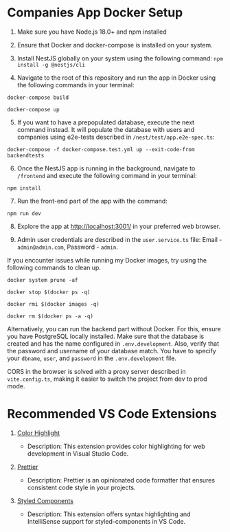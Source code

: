 # Companies App Docker Setup

1. Make sure you have Node.js 18.0+ and npm installed

2. Ensure that Docker and docker-compose is installed on your system.

3. Install NestJS globally on your system using the following command: `npm install -g @nestjs/cli`

4. Navigate to the root of this repository and run the app in Docker using the following commands in your terminal:

`docker-compose build`

`docker-compose up`

5. If you want to have a prepopulated database, execute the next command instead. It will populate the database with users and companies using e2e-tests described in `/nest/test/app.e2e-spec.ts`:

`docker-compose -f docker-compose.test.yml up --exit-code-from backendtests`

6. Once the NestJS app is running in the background, navigate to `/frontend` and execute the following command in your terminal:

`npm install`

7. Run the front-end part of the app with the command:

`npm run dev`

8. Explore the app at [http://localhost:3001/](http://localhost:3001/) in your preferred web browser.

9. Admin user credentials are described in the `user.service.ts` file: Email - `admin@admin.com`, Password - `admin`.

If you encounter issues while running my Docker images, try using the following commands to clean up. 

`docker system prune -af`

`docker stop $(docker ps -q)`

`docker rmi $(docker images -q)`

`docker rm $(docker ps -a -q)`


Alternatively, you can run the backend part without Docker. For this, ensure you have PostgreSQL locally installed. Make sure that the database is created and has the name configured in `.env.development`. Also, verify that the password and username of your database match. You have to specify your `dbname`, `user`, and `password` in the `.env.development` file.


CORS in the browser is solved with a proxy server described in `vite.config.ts`, making it easier to switch the project from dev to prod mode.

# Recommended VS Code Extensions

1. [Color Highlight](https://marketplace.visualstudio.com/items?itemName=naumovs.color-highlight)
   - Description: This extension provides color highlighting for web development in Visual Studio Code.

2. [Prettier](https://marketplace.visualstudio.com/items?itemName=esbenp.prettier-vscode)
   - Description: Prettier is an opinionated code formatter that ensures consistent code style in your projects.

3. [Styled Components](https://marketplace.visualstudio.com/items?itemName=styled-components.vscode-styled-components)
   - Description: This extension offers syntax highlighting and IntelliSense support for styled-components in VS Code.

 

